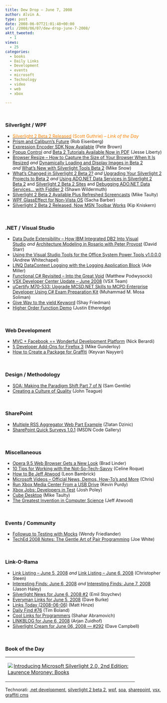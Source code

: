 ```yaml
---
title: Dew Drop – June 7, 2008
author: Alvin A.
type: post
date: 2008-06-07T21:01:48+00:00
url: /2008/06/07/dew-drop-june-7-2008/
aktt_tweeted:
  - 1
views:
  - 25
categories:
  - books
  - Daily Links
  - Development
  - events
  - microsoft
  - Technology
  - video
  - web
  - xbox

---
```

</p> 

&#160;

### Silverlight / WPF

  * <a href="http://weblogs.asp.net/scottgu/archive/2008/06/06/silverlight-2-beta2-released.aspx" target="_blank"><font color="#ff8000">Silverlight 2 Beta 2 Released</font></a> <font color="#ff8000">(Scott Guthrie) <em>– Link of the Day</em></font>
  * <a href="http://devlicio.us/blogs/rob_eisenberg/archive/2008/06/06/prism-and-caliburn-s-future.aspx" target="_blank">Prism and Caliburn&#8217;s Future</a> (Rob Eisenberg)
  * <a href="http://community.irritatedvowel.com/blogs/pete_browns_blog/archive/2008/06/06/Expression-Encoder-SDK-Now-Available.aspx" target="_blank">Expression Encoder SDK Now Available</a> (Pete Brown)
  * <a href="http://silverlight.net/blogs/jesseliberty/archive/2008/06/06/popup-control.aspx" target="_blank">Popup Control</a>&#160;_and_&#160;<a href="http://silverlight.net/blogs/jesseliberty/archive/2008/06/06/beta-2-tutorials-available-now-in-pdf.aspx" target="_blank">Beta 2 Tutorials Available Now in PDF</a> (Jesse Liberty)
  * <a href="http://silverlight.net/blogs/msnow/archive/2008/06/06/browser-resize-how-to-determine-your-browser-size.aspx" target="_blank">Browser Resize &#8211; How to Capture the Size of Your Browser When It Is Resized</a>&#160;_and_&#160;<a href="http://silverlight.net/blogs/msnow/archive/2008/06/06/dynamically-loading-and-display-images-in-beta-2.aspx" target="_blank">Dynamically Loading and Display Images in Beta 2</a> _and_&#160;<a href="http://blogs.msdn.com/webdevtools/archive/2008/06/06/what-s-new-with-silverlight-tools-beta-2.aspx" target="_blank">What&#8217;s New with Silverlight Tools Beta 2</a> (Mike Snow)
  * <a href="http://adoguy.com/2008/06/06/What_s_Changed_in_Silverlight_2_Beta_2.aspx" target="_blank">What&#8217;s Changed in Silverlight 2 Beta 2?</a>&#160;_and_&#160;<a href="http://adoguy.com/2008/06/06/Upgrading_your_Silverlight_2_Projects_to_Beta_2.aspx" target="_blank">Upgrading Your Silverlight 2 Projects to Beta 2</a> _and_&#160;<a href="http://adoguy.com/2008/06/06/Using_ADO_NET_Data_Services_in_Silverlight_2_Beta_2.aspx" target="_blank">Using ADO.NET Data Services in Silverlight 2 Beta 2</a> and <a href="http://adoguy.com/2008/06/06/Silverlight_2_Beta_2_Sites.aspx" target="_blank">Silverlight 2 Beta 2 Sites</a> and <a href="http://adoguy.com/2008/06/07/Debugging_ADO_NET_Data_Services_with_Fiddler2.aspx" target="_blank">Debugging ADO.NET Data Services&#8230; with Fiddler 2</a> (Shawn Wildermuth)
  * <a href="http://mtaulty.com/CommunityServer/blogs/mike_taultys_blog/archive/2008/06/07/10493.aspx" target="_blank">Silverlight 2 Beta 2 Available Plus Refreshed Screencasts</a> (Mike Taulty)
  * <a href="http://sachabarber.net/?p=271" target="_blank">WPF GlassEffect for Non-Vista OS</a> (Sacha Barber)
  * <a href="http://www.liveside.net/blogs/main/archive/2008/06/07/silverlight-2-beta-2-released-now-msn-toolbar-works.aspx" target="_blank">Silverlight 2 Beta 2 Released, Now MSN Toolbar Works</a> (Kip Kniskern)

&#160;

### .NET / Visual Studio

  * <a href="http://elegantcode.com/2008/06/06/data-dude-extensibility-how-ibm-integrated-db2-into-visual-studio/" target="_blank">Data Dude Extensibility &#8211; How IBM Integrated DB2 Into Visual Studio</a>&#160;_and_&#160;<a href="http://elegantcode.com/2008/06/06/architecture-modeling-in-rosario-with-peter-provost/" target="_blank">Architecture Modeling in Rosario with Peter Provost</a> (David Starr)
  * <a href="http://msdn.microsoft.com/en-us/library/cc626294.aspx" target="_blank">Using the Visual Studio Tools for the Office System Power Tools v1.0.0.0</a> (Andrew Whitechapel)
  * <a href="http://www.ademiller.com/blogs/tech/2008/06/entlib-linq-datacontext/?&owa_from=feed&owa_sid=" target="_blank">LINQ DataContext Logging with the Logging Application Block</a> (Ade Miller)
  * <a href="http://codebetter.com/blogs/matthew.podwysocki/archive/2008/06/06/functional-c-revisited-into-the-great-void.aspx" target="_blank">Functional C# Revisited &#8211; Into the Great Void</a> (Matthew Podwysocki)
  * <a href="http://blogs.msdn.com/vsxteam/archive/2008/06/06/vsx-developer-center-update-june-2008.aspx" target="_blank">VSX Developer Center Update &#8211; June 2008</a> (VSX Team)
  * <a href="http://mosesofegypt.net/post/2008/06/uCertify-M70-533-UPGRADE2c-MCSDNET-Skills-to-MCPD-Enterprise-Developer-using-C-Exam-Preparation-Kit.aspx" target="_blank">uCertify M70-533: Upgrade MCSD.NET Skills to MCPD Enterprise Developer Using C# Exam Preparation Kit</a> (Muhammad M. Mosa Soliman)
  * <a href="http://blogs.microsoft.co.il/blogs/shayf/archive/2008/06/06/give-way-to-the-yield-keyword.aspx" target="_blank">Give Way to the yield Keyword</a> (Shay Friedman)
  * <a href="http://www.codethinked.com/post/2008/06/Higher-Order-Function-Demo.aspx" target="_blank">Higher Order Function Demo</a> (Justin Etheredge)

&#160;

### Web Development

  * <a href="http://www.coderjournal.com/2008/06/mvc-facebook-wonderful-development-platform/" target="_blank">MVC + Facebook == Wonderful Development Platform</a> (Nick Berardi)
  * <a href="http://webworkerdaily.com/2008/06/06/5-developer-add-ons-firefox-3/" target="_blank">5 Developer Add-Ons for Firefox 3</a> (Mike Gunderloy)
  * <a href="http://nayyeri.net/blog/how-to-create-a-package-for-graffiti/" target="_blank">How to Create a Package for Graffiti</a> (Keyvan Nayyeri)

&#160;

### Design / Methodology

  * <a href="http://samgentile.com/blogs/samgentile/archive/2008/06/06/soa-making-the-paradigm-shift-part-7-of-n-rough-draft.aspx" target="_blank">SOA: Making the Paradigm Shift Part 7 of N</a> (Sam Gentile)
  * <a href="http://www.lostechies.com/blogs/johnteague/archive/2008/06/06/creating-a-culture-of-quality.aspx" target="_blank">Creating a Culture of Quality</a> (John Teague)

&#160;

### SharePoint

  * <a href="http://dotnet.org.za/zlatan/archive/2008/06/06/multiple-rss-aggregator-web-part-example.aspx" target="_blank">Multiple RSS Aggregator Web Part Example</a> (Zlatan Dzinic)
  * <a href="http://code.msdn.microsoft.com/QuickSurveys/Release/ProjectReleases.aspx?ReleaseId=1141" target="_blank">SharePoint Quick Surveys 1.0.1</a> (MSDN Code Gallery)

&#160;

### Miscellaneous

  * <a href="http://www.downloadsquad.com/2008/06/06/opera-9-5-web-browser-gets-a-new-look/" target="_blank">Opera 9.5 Web Browser Gets a New Look</a> (Brad Linder)
  * <a href="http://webworkerdaily.com/2008/06/06/10-tips-for-working-with-the-not-so-tech-savvy/" target="_blank">10 Tips for Working with the Not-So-Tech-Savvy</a> (Celine Roque)
  * <a href="http://www.secretgeek.net/jatwood_how_to.asp" target="_blank">How to Be Jeff Atwood</a> (Leon Bambrick)
  * <a href="http://www.liveside.net/blogs/main/archive/2008/06/06/microsoft-videos-launches-official-news-demos-how-to-s-and-more.aspx" target="_blank">Microsoft Videos &#8211; Official News, Demos, How-To&#8217;s and More</a> (Chris)
  * <a href="http://lifehacker.com/395212/run-xbox-media-center-from-a-usb-drive" target="_blank">Run Xbox Media Center From a USB Drive</a> (Kevin Purdy)
  * <a href="http://blogs.msdn.com/joshpoley/archive/2008/06/06/xbox-jobs-developers-in-test.aspx" target="_blank">Xbox Jobs: Developers in Test</a> (Josh Poley)
  * <a href="http://mtaulty.com/CommunityServer/blogs/mike_taultys_blog/archive/2008/06/06/10492.aspx" target="_blank">Cube Desktop</a> (Mike Taulty)
  * <a href="http://www.codinghorror.com/blog/archives/001129.html" target="_blank">The Greatest Invention in Computer Science</a> (Jeff Atwood)

&#160;

### Events / Community

  * <a href="http://wundasworld.blogspot.com/2008/06/followup-to-testing-with-mocks.html" target="_blank">Followup to Testing with Mocks</a> (Wendy Friedlander)
  * <a href="http://blog.excastle.com/2008/06/04/teched-2008-notes-the-gentle-art-of-pair-programming/" target="_blank">TechEd 2008 Notes: The Gentle Art of Pair Programming</a> (Joe White)

&#160;

### Link-O-Rama

  * <a href="http://dotnetjunkies.com/WebLog/csteen/archive/2008/06/06/474031.aspx" target="_blank">Link Listing &#8211; June 5, 2008</a>&#160;_and_&#160;<a href="http://dotnetjunkies.com/WebLog/csteen/archive/2008/06/07/474571.aspx" target="_blank">Link Listing &#8211; June 6, 2008</a> (Christopher Steen)
  * <a href="http://jasonhaley.com/blog/archive/2008/06/06/141799.aspx" target="_blank">Interesting Finds: June 6, 2008</a>&#160;_and_&#160;<a href="http://jasonhaley.com/blog/archive/2008/06/07/141802.aspx" target="_blank">Interesting Finds: June 7, 2008</a> (Jason Haley)
  * <a href="http://www.silverlightshow.net/news/Silverlight-news-for-June-6-2008-2.aspx" target="_blank">Silverlight News for June 6, 2008 #2</a> (Emil Stoychev)
  * <a href="http://dbvt.com/blog/archive/2008/06/05/everyman-links-for-june-5-2008.aspx" target="_blank">Everyman Links for June 5, 2008</a> (Dave Burke)
  * <a href="http://mhinze.com/links-today-2008-06-06/" target="_blank">Links Today (2008-06-06)</a> (Matt Hinze)
  * <a href="http://www.techtoolblog.com/archives/daily-find-76" target="_blank">Daily Find #76</a> (Tim Boland)
  * <a href="http://www.dev102.com/2008/06/06/cool-links-for-programmers/" target="_blank">Cool Links for Programmers</a> (Shahar Abramovich)
  * <a href="http://www.arjansworld.com/2008/06/06/linkblog-for-june-6-2008/" target="_blank">LINKBLOG for June 6, 2008</a> (Arjan Zuidhof)
  * <a href="http://geekswithblogs.net/WynApseTechnicalMusings/archive/2008/06/06/122681.aspx" target="_blank">Silverlight Cream for June 06, 2008 &#8212; #292</a> (Dave Campbell)

&#160;

### Book of the Day

<div class="wlWriterSmartContent" id="scid:7dc1bd33-94bd-46fd-a20b-0131235bcd47:3d92749a-b507-450d-9aa3-de8bfe27e80b" style="padding-right: 0px; display: inline; padding-left: 0px; float: none; padding-bottom: 0px; margin: 0px; padding-top: 0px">
  <table cellspacing="0" cellpadding="2" width="400" border="0" unselectable="on">
    <tr>
      <td valign="top" width="400">
        <p>
          <a title="Introducing Microsoft Silverlight 2.0, 2nd Edition: Laurence Moroney: Books" href="http://www.amazon.com/exec/obidos/ASIN/073562528X/alvinashcraft-20"><img data-recalc-dims="1" decoding="async" src="https://i0.wp.com/images.amazon.com/images/P/073562528X.01.MZZZZZZZ.jpg?w=660" border="0" align="left" style="float:left" />Introducing Microsoft Silverlight 2.0, 2nd Edition: Laurence Moroney: Books</a>
        </p>
      </td>
    </tr>
  </table>
</div></p> </p> </p> </p> </p> </p> </p> </p> </p> </p> </p> </p> </p> </p> </p> </p> </p> </p> </p> </p> </p> </p> </p> </p> </p> </p> </p> </p> </p> </p> 

<div class="wlWriterSmartContent" id="scid:C16BAC14-9A3D-4c50-9394-FBFEF7A93539:2bc06a50-2625-4302-b379-0abbe23fdd5a" style="padding-right: 0px; display: inline; padding-left: 0px; float: none; padding-bottom: 0px; margin: 0px; padding-top: 0px">
  <!--dotnetkickit-->
</div>

<div class="wlWriterSmartContent" id="scid:d7bf807d-7bb0-458a-811f-90c51817d5c2:dbb462a8-89ba-48c0-a456-38e1bc300109" style="padding-right: 0px; display: inline; padding-left: 0px; float: none; padding-bottom: 0px; margin: 0px; padding-top: 0px">
  <p>
    <span class="TagSite">Technorati:</span> <a href="http://technorati.com/tag/.net+development" rel="tag" class="tag">.net development</a>, <a href="http://technorati.com/tag/silverlight+2+beta+2" rel="tag" class="tag">silverlight 2 beta 2</a>, <a href="http://technorati.com/tag/wpf" rel="tag" class="tag">wpf</a>, <a href="http://technorati.com/tag/soa" rel="tag" class="tag">soa</a>, <a href="http://technorati.com/tag/sharepoint" rel="tag" class="tag">sharepoint</a>, <a href="http://technorati.com/tag/vsx" rel="tag" class="tag">vsx</a>, <a href="http://technorati.com/tag/graffiti+cms" rel="tag" class="tag">graffiti cms</a><br /><!-- StartInsertedTags: .net development, silverlight 2 beta 2, wpf, soa, sharepoint, vsx, graffiti cms :EndInsertedTags -->
  </p>
</div>